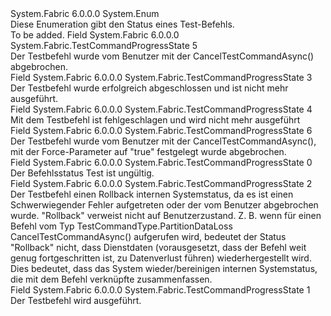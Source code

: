 <Type Name="TestCommandProgressState" FullName="System.Fabric.TestCommandProgressState">
  <TypeSignature Language="C#" Value="public enum TestCommandProgressState" />
  <TypeSignature Language="ILAsm" Value=".class public auto ansi sealed TestCommandProgressState extends System.Enum" />
  <TypeSignature Language="DocId" Value="T:System.Fabric.TestCommandProgressState" />
  <TypeSignature Language="VB.NET" Value="Public Enum TestCommandProgressState" />
  <TypeSignature Language="F#" Value="type TestCommandProgressState = " />
  <AssemblyInfo>
    <AssemblyName>System.Fabric</AssemblyName>
    <AssemblyVersion>6.0.0.0</AssemblyVersion>
  </AssemblyInfo>
  <Base>
    <BaseTypeName>System.Enum</BaseTypeName>
  </Base>
  <Docs>
    <summary>
            Diese Enumeration gibt den Status eines Test-Befehls.
            </summary>
    <remarks>To be added.</remarks>
  </Docs>
  <Members>
    <Member MemberName="Cancelled">
      <MemberSignature Language="C#" Value="Cancelled" />
      <MemberSignature Language="ILAsm" Value=".field public static literal valuetype System.Fabric.TestCommandProgressState Cancelled = int32(5)" />
      <MemberSignature Language="DocId" Value="F:System.Fabric.TestCommandProgressState.Cancelled" />
      <MemberSignature Language="VB.NET" Value="Cancelled" />
      <MemberSignature Language="F#" Value="Cancelled = 5" Usage="System.Fabric.TestCommandProgressState.Cancelled" />
      <MemberType>Field</MemberType>
      <AssemblyInfo>
        <AssemblyName>System.Fabric</AssemblyName>
        <AssemblyVersion>6.0.0.0</AssemblyVersion>
      </AssemblyInfo>
      <ReturnValue>
        <ReturnType>System.Fabric.TestCommandProgressState</ReturnType>
      </ReturnValue>
      <MemberValue>5</MemberValue>
      <Docs>
        <summary>
            Der Testbefehl wurde vom Benutzer mit der CancelTestCommandAsync() abgebrochen.
            </summary>
      </Docs>
    </Member>
    <Member MemberName="Completed">
      <MemberSignature Language="C#" Value="Completed" />
      <MemberSignature Language="ILAsm" Value=".field public static literal valuetype System.Fabric.TestCommandProgressState Completed = int32(3)" />
      <MemberSignature Language="DocId" Value="F:System.Fabric.TestCommandProgressState.Completed" />
      <MemberSignature Language="VB.NET" Value="Completed" />
      <MemberSignature Language="F#" Value="Completed = 3" Usage="System.Fabric.TestCommandProgressState.Completed" />
      <MemberType>Field</MemberType>
      <AssemblyInfo>
        <AssemblyName>System.Fabric</AssemblyName>
        <AssemblyVersion>6.0.0.0</AssemblyVersion>
      </AssemblyInfo>
      <ReturnValue>
        <ReturnType>System.Fabric.TestCommandProgressState</ReturnType>
      </ReturnValue>
      <MemberValue>3</MemberValue>
      <Docs>
        <summary>
            Der Testbefehl wurde erfolgreich abgeschlossen und ist nicht mehr ausgeführt.
            </summary>
      </Docs>
    </Member>
    <Member MemberName="Faulted">
      <MemberSignature Language="C#" Value="Faulted" />
      <MemberSignature Language="ILAsm" Value=".field public static literal valuetype System.Fabric.TestCommandProgressState Faulted = int32(4)" />
      <MemberSignature Language="DocId" Value="F:System.Fabric.TestCommandProgressState.Faulted" />
      <MemberSignature Language="VB.NET" Value="Faulted" />
      <MemberSignature Language="F#" Value="Faulted = 4" Usage="System.Fabric.TestCommandProgressState.Faulted" />
      <MemberType>Field</MemberType>
      <AssemblyInfo>
        <AssemblyName>System.Fabric</AssemblyName>
        <AssemblyVersion>6.0.0.0</AssemblyVersion>
      </AssemblyInfo>
      <ReturnValue>
        <ReturnType>System.Fabric.TestCommandProgressState</ReturnType>
      </ReturnValue>
      <MemberValue>4</MemberValue>
      <Docs>
        <summary>
            Mit dem Testbefehl ist fehlgeschlagen und wird nicht mehr ausgeführt
            </summary>
      </Docs>
    </Member>
    <Member MemberName="ForceCancelled">
      <MemberSignature Language="C#" Value="ForceCancelled" />
      <MemberSignature Language="ILAsm" Value=".field public static literal valuetype System.Fabric.TestCommandProgressState ForceCancelled = int32(6)" />
      <MemberSignature Language="DocId" Value="F:System.Fabric.TestCommandProgressState.ForceCancelled" />
      <MemberSignature Language="VB.NET" Value="ForceCancelled" />
      <MemberSignature Language="F#" Value="ForceCancelled = 6" Usage="System.Fabric.TestCommandProgressState.ForceCancelled" />
      <MemberType>Field</MemberType>
      <AssemblyInfo>
        <AssemblyName>System.Fabric</AssemblyName>
        <AssemblyVersion>6.0.0.0</AssemblyVersion>
      </AssemblyInfo>
      <ReturnValue>
        <ReturnType>System.Fabric.TestCommandProgressState</ReturnType>
      </ReturnValue>
      <MemberValue>6</MemberValue>
      <Docs>
        <summary>
            Der Testbefehl wurde vom Benutzer mit der CancelTestCommandAsync(), mit der Force-Parameter auf "true" festgelegt wurde abgebrochen.
            </summary>
      </Docs>
    </Member>
    <Member MemberName="Invalid">
      <MemberSignature Language="C#" Value="Invalid" />
      <MemberSignature Language="ILAsm" Value=".field public static literal valuetype System.Fabric.TestCommandProgressState Invalid = int32(0)" />
      <MemberSignature Language="DocId" Value="F:System.Fabric.TestCommandProgressState.Invalid" />
      <MemberSignature Language="VB.NET" Value="Invalid" />
      <MemberSignature Language="F#" Value="Invalid = 0" Usage="System.Fabric.TestCommandProgressState.Invalid" />
      <MemberType>Field</MemberType>
      <AssemblyInfo>
        <AssemblyName>System.Fabric</AssemblyName>
        <AssemblyVersion>6.0.0.0</AssemblyVersion>
      </AssemblyInfo>
      <ReturnValue>
        <ReturnType>System.Fabric.TestCommandProgressState</ReturnType>
      </ReturnValue>
      <MemberValue>0</MemberValue>
      <Docs>
        <summary>
            Der Befehlsstatus Test ist ungültig.
            </summary>
      </Docs>
    </Member>
    <Member MemberName="RollingBack">
      <MemberSignature Language="C#" Value="RollingBack" />
      <MemberSignature Language="ILAsm" Value=".field public static literal valuetype System.Fabric.TestCommandProgressState RollingBack = int32(2)" />
      <MemberSignature Language="DocId" Value="F:System.Fabric.TestCommandProgressState.RollingBack" />
      <MemberSignature Language="VB.NET" Value="RollingBack" />
      <MemberSignature Language="F#" Value="RollingBack = 2" Usage="System.Fabric.TestCommandProgressState.RollingBack" />
      <MemberType>Field</MemberType>
      <AssemblyInfo>
        <AssemblyName>System.Fabric</AssemblyName>
        <AssemblyVersion>6.0.0.0</AssemblyVersion>
      </AssemblyInfo>
      <ReturnValue>
        <ReturnType>System.Fabric.TestCommandProgressState</ReturnType>
      </ReturnValue>
      <MemberValue>2</MemberValue>
      <Docs>
        <summary>
            Der Testbefehl einen Rollback internen Systemstatus, da es ist einen Schwerwiegender Fehler aufgetreten oder der vom Benutzer abgebrochen wurde.  "Rollback" verweist nicht auf Benutzerzustand.  Z. B. wenn für einen Befehl vom Typ TestCommandType.PartitionDataLoss CancelTestCommandAsync() aufgerufen wird, bedeutet der Status "Rollback" nicht, dass Dienstdaten (vorausgesetzt, dass der Befehl weit genug fortgeschritten ist, zu Datenverlust führen) wiederhergestellt wird.  
            Dies bedeutet, dass das System wieder/bereinigen internen Systemstatus, die mit dem Befehl verknüpfte zusammenfassen.
            </summary>
      </Docs>
    </Member>
    <Member MemberName="Running">
      <MemberSignature Language="C#" Value="Running" />
      <MemberSignature Language="ILAsm" Value=".field public static literal valuetype System.Fabric.TestCommandProgressState Running = int32(1)" />
      <MemberSignature Language="DocId" Value="F:System.Fabric.TestCommandProgressState.Running" />
      <MemberSignature Language="VB.NET" Value="Running" />
      <MemberSignature Language="F#" Value="Running = 1" Usage="System.Fabric.TestCommandProgressState.Running" />
      <MemberType>Field</MemberType>
      <AssemblyInfo>
        <AssemblyName>System.Fabric</AssemblyName>
        <AssemblyVersion>6.0.0.0</AssemblyVersion>
      </AssemblyInfo>
      <ReturnValue>
        <ReturnType>System.Fabric.TestCommandProgressState</ReturnType>
      </ReturnValue>
      <MemberValue>1</MemberValue>
      <Docs>
        <summary>
            Der Testbefehl wird ausgeführt.
            </summary>
      </Docs>
    </Member>
  </Members>
</Type>